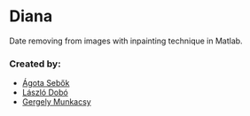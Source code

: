Diana
=====

Date removing from images with inpainting technique in Matlab.

### Created by:

* [Ágota Sebők](https://github.com/agota)
* [László Dobó](https://github.com/FlipEverything)
* [Gergely Munkacsy](https://github.com/festo)
